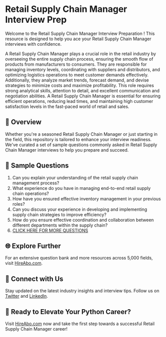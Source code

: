 # Retail Supply Chain Manager Interview Prep

Welcome to the Retail Supply Chain Manager Interview Preparation ! This resource is designed to help you ace your Retail Supply Chain Manager interviews with confidence.

A Retail Supply Chain Manager plays a crucial role in the retail industry by overseeing the entire supply chain process, ensuring the smooth flow of products from manufacturers to consumers. They are responsible for managing inventory levels, coordinating with suppliers and distributors, and optimizing logistics operations to meet customer demands effectively. Additionally, they analyze market trends, forecast demand, and devise strategies to minimize costs and maximize profitability. This role requires strong analytical skills, attention to detail, and excellent communication and negotiation abilities. A Retail Supply Chain Manager is essential for ensuring efficient operations, reducing lead times, and maintaining high customer satisfaction levels in the fast-paced world of retail and sales.

## 🚀 Overview

Whether you're a seasoned Retail Supply Chain Manager or just starting in the field, this repository is tailored to enhance your interview readiness. We've curated a set of sample questions commonly asked in Retail Supply Chain Manager interviews to help you prepare and succeed.

## 📝 Sample Questions

1. Can you explain your understanding of the retail supply chain management process?
2. What experience do you have in managing end-to-end retail supply chain operations?
3. How have you ensured effective inventory management in your previous roles?
4. Can you discuss your experience in developing and implementing supply chain strategies to improve efficiency?
5. How do you ensure effective coordination and collaboration between different departments within the supply chain?
6. [CLICK HERE FOR MORE QUESTIONS](https://hireabo.com/job/22_0_23/Retail%20Supply%20Chain%20Manager)

## 🌐 Explore Further

For an extensive question bank and more resources across 5,000 fields, visit [HireAbo.com](https://www.hireabo.com).

## 📱 Connect with Us

Stay updated on the latest industry insights and interview tips. Follow us on [Twitter](https://twitter.com/hireabo) and [LinkedIn](https://www.linkedin.com/in/hire-abo-3609972a8/).

## 🚀 Ready to Elevate Your Python Career?

Visit [HireAbo.com](https://www.hireabo.com) now and take the first step towards a successful Retail Supply Chain Manager career!
